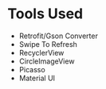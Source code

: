 # Tools Used

* Retrofit/Gson Converter
* Swipe To Refresh
* RecyclerView
* CircleImageView
* Picasso
* Material UI